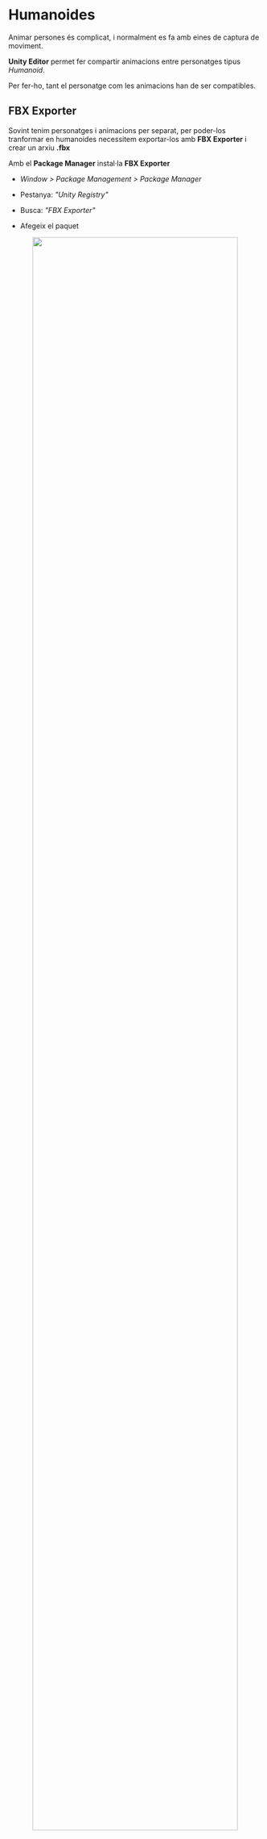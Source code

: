 # Humanoides

Animar persones és complicat, i normalment es fa amb eines de captura de moviment.

**Unity Editor** permet fer compartir animacions entre personatges tipus *Humanoid*.

Per fer-ho, tant el personatge com les animacions han de ser compatibles.

## FBX Exporter

Sovint tenim personatges i animacions per separat, per poder-los tranformar en humanoides necessitem exportar-los amb **FBX Exporter** i crear un arxiu **.fbx**

Amb el **Package Manager** instal·la **FBX Exporter**

- *Window > Package Management > Package Manager*

- Pestanya: *"Unity Registry"*

- Busca: *"FBX Exporter"*

- Afegeix el paquet

<center>
<img src="./assets/humanoides-fbxexporterinstall.png" style="width: 90%; max-width: 600px">
</center>
<br/>

## Animacions humanoides

A vegades, descarreguem personatges que no tenen definides les animacions, ni un tipus humanoide, tot i ser-ne compatibles.

Importa al projecte aquest personatge:

[Low Poly People by David Jalbert](https://assetstore.unity.com/packages/3d/characters/humanoids/low-poly-people-by-david-jalbert-274814)

Com que té una versió antiga de "Pipeline", cal arreglar-los:

- *Window > Rendering > Render Pipeline Convertor*
- Activa totes les opcions
- Escull: *Initialize and Convert*

<center>
<img src="./assets/humanoides-convertpipeline.png" style="width: 90%; max-width: 600px">
</center>
<br/>

Navega a la carpeta:

*"Assets > David Jalbert > Low Poly People > Prefabs"*

Arrossega un personatge cap a la jerarquia.
<br/>
<center>
<video src="./assets/humanoides-defaultanim.mov" width="600" controls></video>
</center>

Veuràs que l'animació funciona, però no és un humanoide perquè a l'inspector no fa servir cap *"Avatar"*

<center>
<img src="./assets/humanoides-avatarmissing.png" style="width: 90%; max-width: 400px">
</center>
<br/>

Exportarem aquest objecte a format *.fbx* per poder transformar les animacions a **humanoide**

<center>
<img src="./assets/humanoides-exportfbx0.png" style="width: 90%; max-width: 300px">
</center>
<br/>

És important que escullis:

- Include: "Model(s) + Animation"

<center>
<img src="./assets/humanoides-exportfbx1.png" style="width: 90%; max-width: 300px">
</center>
<br/>

A la carpeta **"Assets"** hi ha el nou objecte, sel·lecciona'l, i a la pestana **"Inspector"** escull:

- Pestanya: **"Rig"**
- Animation Type: **"Humanoid"**
- Avatar Definition: **"Create From This Model"**
- Apreta **"Apply"**
- Fixa't que s'ha activat el botó **"Configure"**

<center>
<img src="./assets/humanoides-createavatar0.png" style="width: 90%; max-width: 300px">
</center>
<br/>

- Apreta el botó **"Configure"**
- Escull la opció **"Pose > Enfoce T-Pose"**

<center>
<img src="./assets/humanoides-createavatar1.png" style="width: 90%; max-width: 300px">
</center>
<br/>

- **Important!** Apreta el botó **"Apply"**
- Apreta el botó **"Done"**

Ara cal substitur l'antic personatge sene **Humanoid** pel nou:

- Esborra el personatge de l'escena
- Mou el nou personatge **.fbx** a l'escena

<center>
<img src="./assets/humanoides-createavatar2.png" style="width: 90%; max-width: 600px">
</center>
<br/>

Si no està oberta, obre la finestra d'animació:

*Window > Animation > Animation*

Crea un controlador d'animació i guarda'l a *"Assets > Animation"* amb nom *"PlayerAnimations"*

<center>
<img src="./assets/humanoides-animationcontroller.png" style="width: 90%; max-width: 400px">
</center>
<br/>

Comprova que el personatge té assignat el controlador i l'avatar:

<center>
<img src="./assets/humanoides-animatorassigned.png" style="width: 90%; max-width: 400px">
</center>
<br/>

Si no està oberta, obre la finestra d'*animator*:

*Window > Animation > Animator*

Des de la carpeta **"Assets"** escull l'objecte del personatge tipus **.fbx** i copia les animacions a la carpeta **"Assets > Animations"**

- Sel·lecciona les animacions
- Ctrl+C per copiar
- Anar a la carpeta "Animations"
- Ctrl+V per enganxar

<center>
<img src="./assets/humanoides-copyanimations.png" style="width: 90%; max-width: 400px">
</center>
<br/>

Amb el personatge sel·leccionat, arrossega les animacions de la carpeta **"Assets"** cap a l'animator.

<center>
<img src="./assets/humanoides-draganimations0.png" style="width: 90%; max-width: 600px">
</center>
<br/>

Comprova que les animacions tipus "humanoide" funcionen:

<br/>
<center>
<video src="./assets/humanoides-animationcheck0.mov" width="600" controls></video>
</center>

## Importar Animacions humanoides

Definir animacions per personatges és molt complicat, normalment es fa amb eines de captura de moviment.

La pàgina [Mixamo](https://www.mixamo.com/#/), ofereix gratuïtament moltes animacions de personatges.

<center>
<img src="./assets/humanoides-mixamoshow.png" style="width: 90%; max-width: 600px">
</center>
<br/>

Registra't i busca:

**Action adventure pack**

Descarrega la versió amb format **"FBX for Unity"**

<center>
<img src="./assets/humanoides-mixamodownload.png" style="width: 90%; max-width: 400px">
</center>
<br/>

Arrossega la carpeta descomprimida **"Action Adventure Pack"** cap a la carpeta **"Assets"** del projecte.

<center>
<img src="./assets/humanoides-dragpack.png" style="width: 90%; max-width: 400px">
</center>
<br/>

> **Nota:** Veuràs que no es pot fer preview de les animacions, almenys no fins que estiguin els *Humanoids* definits.

Ves a la carpeta **"Assets > Action Adventure Pack"** i escull **"Jumping Up"**, a la pestana **"Inspector"** escull:

- Pestanya: **"Rig"**
- Animation Type: **"Humanoid"**
- Avatar Definition: **"Create From This Model"**
- Apreta **"Apply"**
- Fixa't que s'ha activat el botó **"Configure"**

<center>
<img src="./assets/humanoides-createavatar0.png" style="width: 90%; max-width: 300px">
</center>
<br/>

- Apreta el botó **"Configure"**
- Escull la opció **"Pose > Enfoce T-Pose"**

<center>
<img src="./assets/humanoides-createavatar1.png" style="width: 90%; max-width: 300px">
</center>
<br/>

- **Important!** Apreta el botó **"Apply"**
- Apreta el botó **"Done"**

Ara ja tenim un nou objecte **.fbx** amb les animacions tipus **humanoide** i pots veure el *preview*. Desplegar l'arxiu **.fbx**, ara hi ha dos icones:

- Una personeta que és l'*humanoide*
- Un triangle que és l'animació

<center>
<img src="./assets/humanoides-fixedhumanoid.png" style="width: 90%; max-width: 400px">
</center>
<br/>

Apreta sobre del tirangle, i a l'apartat de **preview** apreta **"play"** per veure l'animació:

<center>
<img src="./assets/humanoides-preview.png" style="width: 90%; max-width: 300px">
</center>
<br/>

Fes el mateix amb l'animació **"crouched sneaking left.fbx"**

- A l'**"Inspector"** pestanya **"Rig"**
- Animation Type: **"Humanoid"**
- Avatar Definition: **"Create from this model"**
- Apretar **"Apply"**
- S'activa **"Configure"**
- Apretar **"Configure"**
- Desplegable **"Pose"** escull **"Enforce T-Pose"**
- Apreta **"Apply"**
- Apreta **"Done"**

Repeteix amb totes les animacions que volguis tenir disponibles (o veure'n la previsualització).

Desplega l'arxiu **"crouched sneaking left.fbx"** i escull l'icona triangular anomenada *"mixamo.com"*.

Copia aquest objecte amb **"Ctrl+C"** a la carpeta **"Assets > Animations"** i renomana'l com a **"Senaking"**

Sel·lecciona el personatge, mostra la pestanya **"Animator"** i arrossega la nova animació **"Jump"** cap a l'*animator*:

<center>
<img src="./assets/humanoides-dragsneaking.png" style="width: 90%; max-width: 600px">
</center>
<br/>

Comprova a l'escena, i a la pestanya **"Animation"** que la nova animació **"Sneaking"** està disponible:

<br/>
<center>
<video src="./assets/humanoides-sneakinganim.mov" width="600" controls></video>
</center>